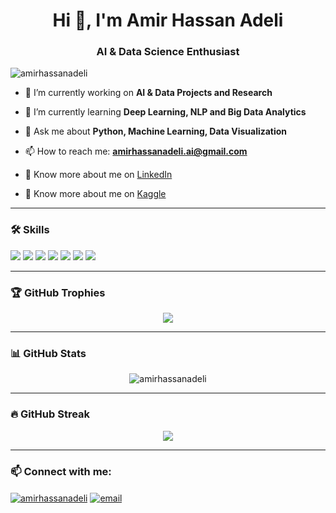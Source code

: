 <h1 align="center">Hi 👋, I'm Amir Hassan Adeli</h1>
<h3 align="center">AI & Data Science Enthusiast</h3>

<p align="left"> 
  <img src="https://komarev.com/ghpvc/?username=amirhassanadeli&label=Profile%20views&color=0e75b6&style=flat" alt="amirhassanadeli" /> 
</p>

- 🔭 I’m currently working on **AI & Data Projects and Research**

- 🌱 I’m currently learning **Deep Learning, NLP and Big Data Analytics**

- 💬 Ask me about **Python, Machine Learning, Data Visualization**

- 📫 How to reach me: **amirhassanadeli.ai@gmail.com**

- 📄 Know more about me on [LinkedIn](https://linkedin.com/in/amirhassanadeli)

- 📄 Know more about me on [Kaggle](https://www.kaggle.com/amirhassanadeli)
---

### 🛠️ Skills

<p align="left">
  <img src="https://img.shields.io/badge/Python-3776AB?style=for-the-badge&logo=python&logoColor=white"/>
  <img src="https://img.shields.io/badge/Pandas-150458?style=for-the-badge&logo=pandas&logoColor=white"/>
  <img src="https://img.shields.io/badge/Numpy-013243?style=for-the-badge&logo=numpy&logoColor=white"/>
  <img src="https://img.shields.io/badge/Matplotlib-11557c?style=for-the-badge&logo=matplotlib&logoColor=white"/>
  <img src="https://img.shields.io/badge/Seaborn-3776AB?style=for-the-badge"/>
  <img src="https://img.shields.io/badge/Scikit--learn-F7931E?style=for-the-badge&logo=scikit-learn&logoColor=white"/>
  <img src="https://img.shields.io/badge/SQL-4479A1?style=for-the-badge&logo=postgresql&logoColor=white"/>
</p>

---

### 🏆 GitHub Trophies

<p align="center">
  <img src="https://github-profile-trophy.vercel.app/?username=amirhassanadeli&theme=onedark" />
</p>

---

### 📊 GitHub Stats

<p align="center">
  <img src="https://github-readme-stats.vercel.app/api?username=amirhassanadeli&show_icons=true&locale=en" alt="amirhassanadeli" />
</p>

---

### 🔥 GitHub Streak

<p align="center">
  <img src="https://streak-stats.demolab.com?user=amirhassanadeli&theme=dark&hide_border=false" />
</p>

---

### 📫 Connect with me:

<p align="left">
  <a href="https://linkedin.com/in/amirhassanadeli" target="blank"><img align="center" src="https://img.shields.io/badge/LinkedIn-0077B5?style=for-the-badge&logo=linkedin&logoColor=white" alt="amirhassanadeli" /></a>
  <a href="mailto:amirhassanadeli.ai@gmail.com"><img align="center" src="https://img.shields.io/badge/Gmail-D14836?style=for-the-badge&logo=gmail&logoColor=white" alt="email" /></a>
</p>
